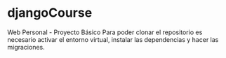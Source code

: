 # djangoCourse
Web Personal - Proyecto Básico
Para poder clonar el repositorio es necesario activar el entorno virtual, instalar las dependencias y hacer las migraciones.
